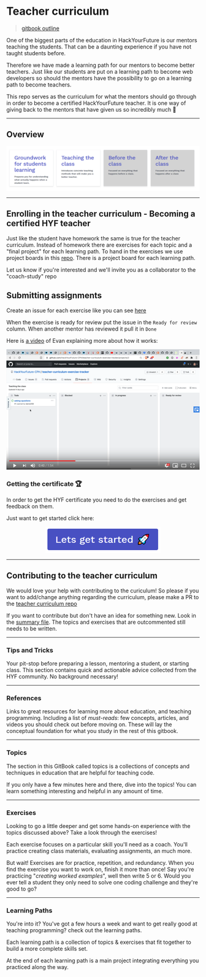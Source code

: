 # Teacher curriculum

> [gitbook outline](https://hyfbe.gitbook.io/teacher-curriculum/)

One of the biggest parts of the education in HackYourFuture is our mentors teaching the students. That can be a daunting experience if you have not taught students before.

Therefore we have made a learning path for our mentors to become better teachers. Just like our students are put on a learning path to become web developers so should the mentors have the possibility to go on a learning path to become teachers.

This repo serves as the curriculum for what the mentors should go through in order to become a certified HackYourFuture teacher. It is one way of giving back to the mentors that have given us so incredibly much 🥇

---

## Overview

![Learning paths](./assets/learning-paths.PNG)

---


## Enrolling in the teacher curriculum - Becoming a certified HYF teacher

Just like the student have homework the same is true for the teacher curriculum. Instead of homework there are exercises for each topic and a "final project" for each learning path. To hand in the exercises we use project boards in this [repo](https://github.com/HackYourFuture-CPH/teacher-curriculum-exercise-tracker/projects). There is a project board for each learning path. 

Let us know if you're interested and we'll invite you as a collaborator to the "coach-study" repo

## Submitting assignments

Create an issue for each exercise like you can see [here](https://github.com/HackYourFuture-CPH/teacher-curriculum-exercise-tracker/issues/1)

When the exercise is ready for review put the issue in the `Ready for review` column. When another mentor has reviewed it pull it in `Done`

Here is [a video](https://www.youtube.com/watch?v=YR0-olyOkQY) of Evan explaining more about how it works:

[![Handing in exercises](./assets/youtube.PNG)]([./assets/lets-get-started.png](https://www.youtube.com/watch?v=YR0-olyOkQY))


### Getting the certificate 🏆

In order to get the HYF certificate you need to do the exercises and get feedback on them.

Just want to get started click here:

<p align="center">
  <a href="./learning-paths/groundwork-for-student-learning.md">
    <img width="300px" alt="Lets get started" src="./assets/lets-get-started.png" />
  </a>
</p>

---


<!--
## Workshops

Schedules, slide shows, materials, and guides for running your own in-person workshops using the materials in this repo.

---
-->

## Contributing to the teacher curriculum

We would love your help with contributing to the curiculum! So please if you want to add/change anything regarding the curriculum, please make a PR to the [teacher curriculum repo](https://github.com/HackYourFuture-CPH/teacher-curriculum/)

If you want to contribute but don't have an idea for something new. Look in the [summary file](./SUMMARY.md). The topics and exercises that are outcommented still needs to be written.

---

### Tips and Tricks

Your pit-stop before preparing a lesson, mentoring a student, or starting class.  This section contains quick and actionable advice collected from the HYF community.  No background necessary!

---

### References

Links to great resources for learning more about education, and teaching programming. Including a list of _must-reads_: few concepts, articles, and videos you should check out before moving on.  These will lay the conceptual foundation for what you study in the rest of this gitbook.

---

### Topics

The section in this GitBook called topics is a collections of concepts and techniques in education that are helpful for teaching code.

If you only have a few minutes here and there, dive into the topics! You can learn something interesting and helpful in any amount of time.

---

### Exercises

Looking to go a little deeper and get some hands-on experience with the topics discussed above?  Take a look through the exercises!

Each exercise focuses on a particular skill you'll need as a coach. You'll practice creating class materials, evaluating assignments, an much more.

But wait! Exercises are for practice, repetition, and redundancy. When you find the exercise you want to work on, finish it more than once! Say you're practicing "_creating worked examples_", well then write 5 or 6.  Would you ever tell a student they only need to solve one coding challenge and they're good to go?

---

### Learning Paths

You're into it? You've got a few hours a week and want to get really good at teaching programming?  check out the learning paths.

Each learning path is a collection of topics & exercises that fit together to build a more complete skills set.

At the end of each learning path is a main project integrating everything you practiced along the way.
